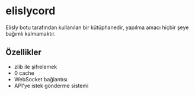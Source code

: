 # elislycord
Elisly botu tarafından kullanılan bir kütüphanedir, yapılma amacı hiçbir şeye bağımlı kalmamaktır.

## Özellikler
+ zlib ile şifrelemek
+ 0 cache
+ WebSocket bağlantısı
+ API'ye istek gönderme sistemi
